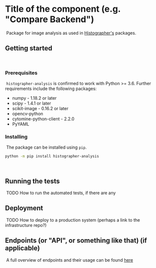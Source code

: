 # Title of the component (e.g. "Compare Backend")
​
Package for image analysis as used in [Histographer's](https://github.com/histographer) packages.
​
## Getting started
​
### Prerequisites
​
`histographer-analysis` is confirmed to work with Python >= 3.6.
Further requirements include the following packages:
* numpy - 1.18.2 or later
* scipy - 1.4.1 or later
* scikit-image - 0.16.2 or later
* opencv-python
* cytomine-python-client - 2.2.0
* PyYAML
​
### Installing
​
The package can be installed using `pip`.
```sh
python -m pip install histographer-analysis
```
​
## Running the tests
​
TODO
How to run the automated tests, if there are any
​
## Deployment
​
TODO
How to deploy to a production system (perhaps a link to the infrastructure repo?)
​
## Endpoints (or "API", or something like that) (if applicable)
​
A full overview of endpoints and their usage can be found [here](https://github.com/histographer/analysis-rest-api/blob/master/README.md)